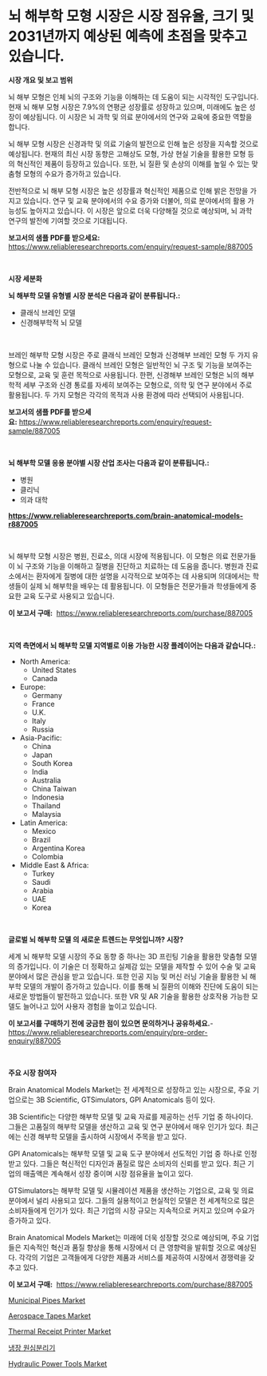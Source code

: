<p><h1>뇌 해부학 모형 시장은 시장 점유율, 크기 및 2031년까지 예상된 예측에 초점을 맞추고 있습니다.</h1></p><p><strong>시장 개요 및 보고 범위</strong></p>
<p><p>뇌 해부 모형은 인체 뇌의 구조와 기능을 이해하는 데 도움이 되는 시각적인 도구입니다. 현재 뇌 해부 모형 시장은 7.9%의 연평균 성장률로 성장하고 있으며, 미래에도 높은 성장이 예상됩니다. 이 시장은 뇌 과학 및 의료 분야에서의 연구와 교육에 중요한 역할을 합니다.</p><p>뇌 해부 모형 시장은 신경과학 및 의료 기술의 발전으로 인해 높은 성장을 지속할 것으로 예상됩니다. 현재의 최신 시장 동향은 고해상도 모형, 가상 현실 기술을 활용한 모형 등의 혁신적인 제품이 등장하고 있습니다. 또한, 뇌 질환 및 손상의 이해를 높일 수 있는 맞춤형 모형의 수요가 증가하고 있습니다.</p><p>전반적으로 뇌 해부 모형 시장은 높은 성장률과 혁신적인 제품으로 인해 밝은 전망을 가지고 있습니다. 연구 및 교육 분야에서의 수요 증가와 더불어, 의료 분야에서의 활용 가능성도 높아지고 있습니다. 이 시장은 앞으로 더욱 다양해질 것으로 예상되며, 뇌 과학 연구의 발전에 기여할 것으로 기대됩니다.</p></p>
<p><strong>보고서의 샘플 PDF를 받으세요:</strong> <a href="https://www.reliableresearchreports.com/enquiry/request-sample/887005">https://www.reliableresearchreports.com/enquiry/request-sample/887005</a></p>
<p>&nbsp;</p>
<p><strong>시장 세분화</strong></p>
<p><strong>뇌 해부학 모델 유형별 시장 분석은 다음과 같이 분류됩니다.:</strong></p>
<p><ul><li>클래식 브레인 모델</li><li>신경해부학적 뇌 모델</li></ul></p>
<p>&nbsp;</p>
<p><p>브레인 해부학 모형 시장은 주로 클래식 브레인 모형과 신경해부 브레인 모형 두 가지 유형으로 나눌 수 있습니다. 클래식 브레인 모형은 일반적인 뇌 구조 및 기능을 보여주는 모형으로, 교육 및 훈련 목적으로 사용됩니다. 한편, 신경해부 브레인 모형은 뇌의 해부학적 세부 구조와 신경 통로를 자세히 보여주는 모형으로, 의학 및 연구 분야에서 주로 활용됩니다. 두 가지 모형은 각각의 목적과 사용 환경에 따라 선택되어 사용됩니다.</p></p>
<p><strong>보고서의 샘플 PDF를 받으세요:</strong>&nbsp;<a href="https://www.reliableresearchreports.com/enquiry/request-sample/887005">https://www.reliableresearchreports.com/enquiry/request-sample/887005</a></p>
<p>&nbsp;</p>
<p><strong> 뇌 해부학 모델 응용 분야별 시장 산업 조사는 다음과 같이 분류됩니다.:</strong></p>
<p><ul><li>병원</li><li>클리닉</li><li>의과 대학</li></ul></p>
<p><strong><a href="https://www.reliableresearchreports.com/brain-anatomical-models-r887005">https://www.reliableresearchreports.com/brain-anatomical-models-r887005</a></strong></p>
<p>&nbsp;</p>
<p><p>뇌 해부학 모형 시장은 병원, 진료소, 의대 시장에 적용됩니다. 이 모형은 의료 전문가들이 뇌 구조와 기능을 이해하고 질병을 진단하고 치료하는 데 도움을 줍니다. 병원과 진료소에서는 환자에게 질병에 대한 설명을 시각적으로 보여주는 데 사용되며 의대에서는 학생들이 실제 뇌 해부학을 배우는 데 활용됩니다. 이 모형들은 전문가들과 학생들에게 중요한 교육 도구로 사용되고 있습니다.</p></p>
<p><strong>이 보고서 구매:</strong>&nbsp; <a href="https://www.reliableresearchreports.com/purchase/887005">https://www.reliableresearchreports.com/purchase/887005</a></p>
<p>&nbsp;</p>
<p><strong>지역 측면에서 뇌 해부학 모델 지역별로 이용 가능한 시장 플레이어는 다음과 같습니다.:</strong></p>
<p><ul>
    <li>
        North America:
        <ul>
            <li>United States</li>
            <li>Canada</li>
        </ul>
    </li>
    <li>
        Europe:
        <ul>
            <li>Germany</li>
            <li>France</li>
            <li>U.K.</li>
            <li>Italy</li>
            <li>Russia</li>
        </ul>
    </li>
    <li>
        Asia-Pacific:
        <ul>
            <li>China</li>
            <li>Japan</li>
            <li>South Korea</li>
            <li>India</li>
            <li>Australia</li>
            <li>China Taiwan</li>
            <li>Indonesia</li>
            <li>Thailand</li>
            <li>Malaysia</li>
        </ul>
    </li>
    <li>
        Latin America:
        <ul>
            <li>Mexico</li>
            <li>Brazil</li>
            <li>Argentina Korea</li>
            <li>Colombia</li>
        </ul>
    </li>
    <li>
        Middle East & Africa:
        <ul>
            <li>Turkey</li>
            <li>Saudi</li>
            <li>Arabia</li>
            <li>UAE</li>
            <li>Korea</li>
        </ul>
    </li>
    </ul></p>
<p>&nbsp;</p>
<p><strong>글로벌 뇌 해부학 모델 의 새로운 트렌드는 무엇입니까? 시장?</strong></p>
<p><p>세계 뇌 해부학 모델 시장의 주요 동향 중 하나는 3D 프린팅 기술을 활용한 맞춤형 모델의 증가입니다. 이 기술은 더 정확하고 실제감 있는 모델을 제작할 수 있어 수술 및 교육 분야에서 많은 관심을 받고 있습니다. 또한 인공 지능 및 머신 러닝 기술을 활용한 뇌 해부학 모델의 개발이 증가하고 있습니다. 이를 통해 뇌 질환의 이해와 진단에 도움이 되는 새로운 방법들이 발전하고 있습니다. 또한 VR 및 AR 기술을 활용한 상호작용 가능한 모델도 늘어나고 있어 사용자 경험을 높이고 있습니다.</p></p>
<p><strong>이 보고서를 구매하기 전에 궁금한 점이 있으면 문의하거나 공유하세요.</strong>- <a href="https://www.reliableresearchreports.com/enquiry/pre-order-enquiry/887005">https://www.reliableresearchreports.com/enquiry/pre-order-enquiry/887005</a></p>
<p>&nbsp;</p>
<p><strong>주요 시장 참여자</strong></p>
<p><p>Brain Anatomical Models Market는 전 세계적으로 성장하고 있는 시장으로, 주요 기업으로는 3B Scientific, GTSimulators, GPI Anatomicals 등이 있다.</p><p>3B Scientific는 다양한 해부학 모델 및 교육 자료를 제공하는 선두 기업 중 하나이다. 그들은 고품질의 해부학 모델을 생산하고 교육 및 연구 분야에서 매우 인기가 있다. 최근에는 신경 해부학 모델을 출시하여 시장에서 주목을 받고 있다.</p><p>GPI Anatomicals는 해부학 모델 및 교육 도구 분야에서 선도적인 기업 중 하나로 인정받고 있다. 그들은 혁신적인 디자인과 품질로 많은 소비자의 신뢰를 받고 있다. 최근 기업의 매출액은 계속해서 성장 중이며 시장 점유율을 높이고 있다.</p><p>GTSimulators는 해부학 모델 및 시뮬레이션 제품을 생산하는 기업으로, 교육 및 의료 분야에서 널리 사용되고 있다. 그들의 실용적이고 현실적인 모델은 전 세계적으로 많은 소비자들에게 인기가 있다. 최근 기업의 시장 규모는 지속적으로 커지고 있으며 수요가 증가하고 있다.</p><p>Brain Anatomical Models Market는 미래에 더욱 성장할 것으로 예상되며, 주요 기업들은 지속적인 혁신과 품질 향상을 통해 시장에서 더 큰 영향력을 발휘할 것으로 예상된다. 각각의 기업은 고객들에게 다양한 제품과 서비스를 제공하여 시장에서 경쟁력을 갖추고 있다.</p></p>
<p><strong>이 보고서 구매:</strong>&nbsp;&nbsp;<a href="https://www.reliableresearchreports.com/purchase/887005">https://www.reliableresearchreports.com/purchase/887005</a></p>
<p><p><a href="https://issuu.com/reportprime-2/docs/municipal-pipes-market-size-2030.pptx">Municipal Pipes Market</a></p><p><a href="https://faithful-glue-af3.notion.site/Aerospace-Tapes-Market-Offer-Valuable-Insights-into-Market-Size-Market-Share-Market-Trends-and-Pr-43e7bb25fff948afb09b53ba3cae48dc">Aerospace Tapes Market</a></p><p><a href="https://github.com/juniordelafrance/Market-Research-Report-List-2/blob/main/thermal-receipt-printer-market.md">Thermal Receipt Printer Market</a></p><p><a href="https://medium.com/@raymondietrich7892023/%EB%83%89%EC%9E%A5-%EC%9B%90%EC%8B%AC%EB%B6%84%EB%A6%AC%EA%B8%B0-%EC%8B%9C%EC%9E%A5-%EC%8B%9C%EC%9E%A5-cagr-%EC%8B%9C%EC%9E%A5-%ED%8A%B8%EB%A0%8C%EB%93%9C-%EB%B0%8F-%EC%84%B1%EC%9E%A5-%EC%A0%84%EB%9E%B5%EC%97%90-%EB%8C%80%ED%95%9C-%ED%86%B5%EC%B0%B0%EB%A0%A5-edbcd970f4d6">냉장 원심분리기</a></p><p><a href="https://github.com/rahu1506/Market-Research-Report-List-3/blob/main/hydraulic-power-tools-market.md">Hydraulic Power Tools Market</a></p></p>